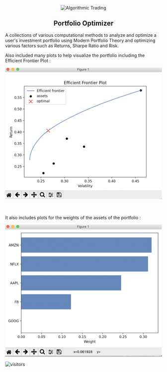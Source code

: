 <p align="center">
 <img width="100px" src="https://res.cloudinary.com/anuraghazra/image/upload/v1594908242/logo_ccswme.svg" align="center" alt="Algorithmic Trading" />
 <h2 align="center"> Portfolio Optimizer</h2>
</p>

A collections of various computational methods to analyze and optimize a user's investment portfolio using Modern Portfolio Theory and optimizing various factors such as Returns, Sharpe Ratio and Risk.

Also included many plots to help visualize the portfolio including the Efficient Frontier Plot :
<br />

<img src="EF_plot.png" />
<br />
<br />
<br />

It also includes plots for the weights of the assets of the portfolio :
<br />

<img src="weights_plot.png" />
<br />

 ![visitors](https://visitor-badge.laobi.icu/badge?page_id=ApurvShh007.portfolio-optimizer)
